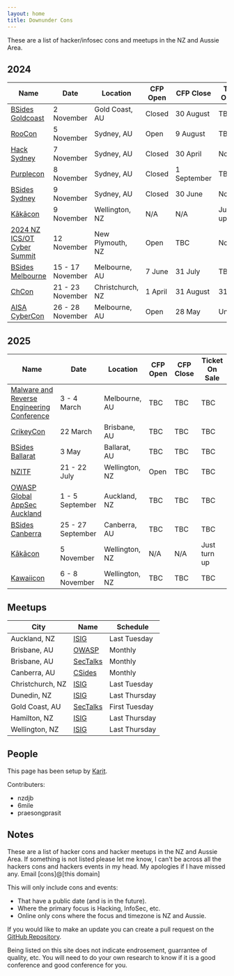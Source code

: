 ```yaml
---
layout: home
title: Downunder Cons
---
```


These are a list of hacker/infosec cons and meetups in the NZ and Aussie Area.

## 2024

| Name | Date | Location | CFP Open | CFP Close | Ticket On Sale |
| ---- | ---- | -------- | -------- | --------- | -------------- |
| [BSides Goldcoast](https://bsidesgoldie.com/) | 2 November | Gold Coast, AU | Closed | 30 August | TBC |
| [RooCon](https://x.com/RooCon_AU) | 5 November | Sydney, AU | Open | 9 August | TBC |
| [Hack Sydney](https://www.hack.sydney/) | 7 November | Sydney, AU | Closed| 30 April | Now |
| [Purplecon](https://purplecon.org/) | 8 November | Sydney, AU | Closed| 1 September | TBC |
| [BSides Sydney](https://bsides.sydney) | 9 November | Sydney, AU | Closed | 30 June | Now |
| [Kākācon](https://www.kākācon.nz/) | 9 November | Wellington, NZ | N/A | N/A | Just turn up |
| [2024 NZ ICS/OT Cyber Summit](https://icscyber.org.nz/) | 12 November | New Plymouth, NZ | Open | TBC | Now |
| [BSides Melbourne](https://www.bsidesmelbourne.com/) | 15 - 17 November | Melbourne, AU | 7 June | 31 July | TBC |
| [ChCon](https://2024.chcon.nz/) | 21 - 23 November | Christchurch, NZ | 1 April | 31 August | 31 July |
| [AISA CyberCon](https://conference.aisa.org.au/QuickEventWebsitePortal/2024-australian-cyber-conference-melbourne/cfs-site) | 26 - 28 November | Melbourne, AU | Open | 28 May | Unknown |

## 2025

| Name | Date | Location | CFP Open | CFP Close | Ticket On Sale |
| ---- | ---- | -------- | -------- | --------- | -------------- |
| [Malware and Reverse Engineering Conference](https://federation.edu.au/icsl/icsl-conferences/mre-2025) | 3 - 4 March | Melbourne, AU | TBC | TBC | TBC |
| [CrikeyCon](https://crikeycon.com/) | 22 March | Brisbane, AU | TBC | TBC | TBC |
| [BSides Ballarat](https://www.linkedin.com/posts/dr-paul-black-20b615a0_bsides-ballarat-will-be-held-on-saturday-activity-7248840033477033984-bg4I/) | 3 May | Ballarat, AU | TBC | TBC | TBC |
| [NZITF](https://nzitf.org.nz/conference-details) | 21 - 22 July | Wellington, NZ | Open | TBC | TBC |
| [OWASP Global AppSec Auckland](https://appsec.org.nz/conference/) | 1 - 5 September | Auckland, NZ | TBC | TBC | TBC |
| [BSides Canberra](https://www.bsidesau.com.au/) | 25 - 27 September | Canberra, AU | TBC | TBC | TBC |
| [Kākācon](https://www.kākācon.nz/) | 5 November | Wellington, NZ | N/A | N/A | Just turn up |
| [Kawaiicon](https://kawaiicon.org/) | 6 - 8 November | Wellington, NZ | TBC | TBC | TBC |

## Meetups

| City | Name | Schedule |
| ---- | ---- | -------- |
| Auckland, NZ | [ISIG](https://isig.org.nz/) | Last Tuesday |
| Brisbane, AU | [OWASP](https://www.meetup.com/brisbane-owasp-meetup-group/) | Monthly |
| Brisbane, AU | [SecTalks](https://www.meetup.com/SecTalks-Brisbane/) | Monthly |
| Canberra, AU | [CSides](https://www.bsidesau.com.au/csides.html) | Monthly |
| Christchurch, NZ | [ISIG](https://www.meetup.com/isig-christchurch-nz/) | Last Tuesday |
| Dunedin, NZ | [ISIG](https://isig.org.nz/) | Last Thursday |
| Gold Coast, AU | [SecTalks](https://www.meetup.com/sectalks-goldcoast/) | First Tuesday |
| Hamilton, NZ | [ISIG](https://isig.org.nz/) | Last Thursday |
| Wellington, NZ | [ISIG](https://isig.org.nz/) | Last Thursday |

## People
This page has been setup by [Karit](https://www.karit.nz/).

Contributers:
* nzdjb
* 6mile
* praesongprasit

## Notes
These are a list of hacker cons and hacker meetups in the NZ and Aussie Area. If something is not listed please let me know, I can't be across all the hackers cons and hackers events in my head. My apologies if I have missed any. Email [cons]@[this domain]

This will only include cons and events:
* That have a public date (and is in the future).
* Where the primary focus is Hacking, InfoSec, etc.
* Online only cons where the focus and timezone is NZ and Aussie.

If you would like to make an update you can create a pull request on the [GitHub Repository](https://github.com/nzkarit/downundercons).

Being listed on this site does not indicate endrosement, guarrantee of quality, etc. You will need to do your own research to know if it is a good conference and good conference for you.
